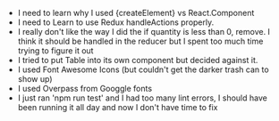 * I need to learn why I used {createElement} vs React.Component
* I need to Learn to use Redux handleActions properly. 
* I really don't like the way I did the if quantity is less than 0, remove. I think it should be handled in the reducer but
I spent too much time trying to figure it out
* I tried to put Table into its own component but decided against it.
* I used Font Awesome Icons (but couldn't get the darker trash can to show up)
* I used Overpass from Googgle fonts
* I just ran 'npm run test' and I had too many lint errors, I should have been running it all day and now I don't have time to fix
